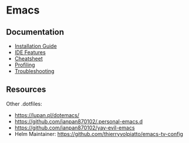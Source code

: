# Emacs

## Documentation

- [Installation Guide](INSTALL.md)
- [IDE Features](doc/ide.md)
- [Cheatsheet](doc/cheatsheet.md)
- [Profiling](doc/profiling.md)
- [Troubleshooting](doc/troubleshooting.md)


## Resources

Other .dotfiles:
- https://lupan.pl/dotemacs/
- https://github.com/ianpan870102/.personal-emacs.d
- https://github.com/ianpan870102/yay-evil-emacs
- Helm Maintainer: https://github.com/thierryvolpiatto/emacs-tv-config

